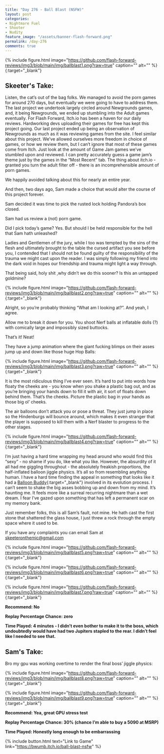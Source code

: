 ```yaml
---
title: "Day 276 - Ball Blast (NSFW)"
layout: post
categories:
- Nightmare Fuel
- Shooter
- Nudity
feature_image: "/assets/banner-flash-forward.png"
permalink: /day-276
comments: true
---
```


{% include figure.html image="https://github.com/flash-forward-reviews/img3/blob/main/img/ballblast1.png?raw=true" caption="" alt="" %}{:target="_blank"}
 
## Skeeter's Take:

Listen, the cat’s out of the bag folks. We managed to avoid the porn games for around 270 days, but eventually we were going to have to address them. The last project we undertook largely circled around Newgrounds games, and, it being Newgrounds, we ended up stumbling into the Adult games eventually. 
For Flash Forward, Itch.io has been a haven for our daily reviews. Hardworking devs uploading their games for free has kept this project going. Our last project ended up being an observation of Newgrounds as much as it was reviewing games from the site. I feel similar about this project. We’ve allowed ourselves more freedom in choice of games, or how we review them, but I can’t ignore that most of these games come from Itch. Just look at the amount of Game Jam games we’ve stumbled upon and reviewed. I can pretty accurately guess a game jam’s theme just by the games in the “Most Recent” tab. The thing about itch.io - granted you turn the adult filter off - there is an incomprehensible amount of porn games. 

We happily avoided talking about this for nearly an entire year. 

And then, two days ago, Sam made a choice that would alter the course of this project forever. 

Sam decided it was time to pick the rusted lock holding Pandora’s box closed. 

Sam had us review a (not) porn game. 

Did I pick today’s game? Yes. But should I be held responsible for the hell that Sam hath unleashed? 

Ladies and Gentlemen of the jury, while I too was tempted by the sins of the flesh and ultimately brought to the table the cursed artifact you see before you, I contended that I should not be found guilty of the responsibility of the trauma we might cast upon the reader. I was simply following my friend into the dark void in hopes our friendship and trauma might light a way through. 

That being said, holy shit ,why didn’t we do this sooner? Is this an untapped goldmine? 

{% include figure.html image="https://github.com/flash-forward-reviews/img3/blob/main/img/ballblast2.png?raw=true" caption="" alt="" %}{:target="_blank"}

Alright, so you’re probably thinking “What am I looking at?”. And yeah, I agree. 

Allow me to break it down for you. You shoot Nerf balls at inflatable dolls (?) with comically large and impossibly sized buttocks. 

That’s it! Neat!

They have a jump animation where the giant fucking blimps on their asses jump up and down like those huge Hop Balls: 

{% include figure.html image="https://github.com/flash-forward-reviews/img3/blob/main/img/ballblast3.png?raw=true" caption="" alt="" %}{:target="_blank"}

It is the most ridiculous thing I’ve ever seen. It’s hard to put into words how floaty the cheeks are - you know when you shake a plastic bag out, and as you’re bringing your hands down to fill it with air, it sort of floats down behind them. That’s the cheeks. Picture the plastic bag in your hands as those big ol’ cheeks. 

The air balloons don’t attack you or pose a threat. They just jump in place so the Hindenburgs will bounce around, which makes it even stranger that the player is supposed to kill them with a Nerf blaster to progress to the other stages. 

{% include figure.html image="https://github.com/flash-forward-reviews/img3/blob/main/img/ballblast4.png?raw=true" caption="" alt="" %}{:target="_blank"}

I’m just having a hard time wrapping my head around who would find this “sexy” - no shame if you do, like what you like. However, the absurdity of it all had me giggling throughout - the absolutely freakish proportions, the half-inflated balloon jiggle physics. It’s all so from resembling anything human. I have a hard time finding the appeal in something that looks like it had a [Balloon Buddy](https://theballoonbuddy.com/){:target="_blank"} involved in its evolution process. I can’t seem to shake the big asses bobbing up and down from my mind. It’s haunting me. It feels more like a surreal recurring nightmare than a wet dream. I fear I’ve gazed upon something that has left a permanent scar on my memory bank. 

Just remember folks, this is all Sam’s fault, not mine. He hath cast the first stone that shattered the glass house, I just threw a rock through the empty space where it used to be. 

If you have any complaints you can email Sam at skeeteronthemic@gmail.com 

{% include figure.html image="https://github.com/flash-forward-reviews/img3/blob/main/img/ballblast5.png?raw=true" caption="" alt="" %}{:target="_blank"}

{% include figure.html image="https://github.com/flash-forward-reviews/img3/blob/main/img/ballblast6.png?raw=true" caption="" alt="" %}{:target="_blank"}

{% include figure.html image="https://github.com/flash-forward-reviews/img3/blob/main/img/ballblast7.png?raw=true" caption="" alt="" %}{:target="_blank"}

**Recommend: No**

**Replay Percentage Chance: zero**

**Time Played:  4 minutes - I didn’t even bother to make it to the boss, which undoubtedly would have had two Jupiters stapled to the rear. I didn’t feel like I needed to see that.**

## Sam's Take:

Bro my gpu was working overtime to render the final boss’ jiggle physics:

{% include figure.html image="https://github.com/flash-forward-reviews/img3/blob/main/img/ballblast8.png?raw=true" caption="" alt="" %}{:target="_blank"}

{% include figure.html image="https://github.com/flash-forward-reviews/img3/blob/main/img/ballblast9.png?raw=true" caption="" alt="" %}{:target="_blank"}

**Recommend: Yea, great GPU stress test**

**Replay Percentage Chance: 30% (chance I’m able to buy a 5090 at MSRP)**

**Time Played: Honestly long enough to be embarrassing**

{% include button.html text="Link to Game" link="https://bwumb.itch.io/ball-blast-nsfw" %}